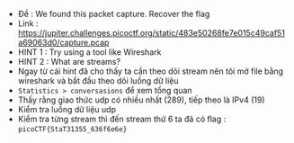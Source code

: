 - Đề : We found this packet capture. Recover the flag
- Link : https://jupiter.challenges.picoctf.org/static/483e50268fe7e015c49caf51a69063d0/capture.pcap
- HINT 1 : Try using a tool like Wireshark
- HINT 2 : What are streams?
- Ngay từ cái hint đã cho thấy ta cần theo dõi stream nên tôi mở file bằng wireshark và bắt đầu theo dõi luồng dữ liệu
- `Statistics > conversasions` để xem tổng quan 
- Thấy rằng giao thức udp có nhiều nhất (289), tiếp theo là IPv4 (19)
- Kiểm tra luồng dữ liệu udp
- Kiểm tra từng stream thì đến stream thứ 6 ta đã có flag : `picoCTF{StaT31355_636f6e6e}`